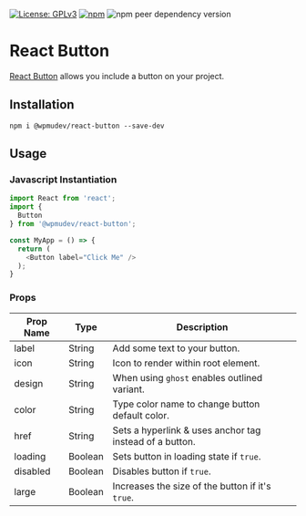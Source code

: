 [![License: GPLv3](https://img.shields.io/badge/License-GPL%20v3-blue.svg?color=green)](http://www.gnu.org/licenses/gpl-3.0)
[![npm](https://img.shields.io/npm/v/@wpmudev/react-button)](https://www.npmjs.com/package/@wpmudev/react-button)
![npm peer dependency version](https://img.shields.io/npm/dependency-version/@wpmudev/react-button/peer/react)

# React Button
[React Button](https://wpmudev.github.io/shared-ui-react/?path=/story/components-button--primary) allows you include a button on your project.

## Installation

```
npm i @wpmudev/react-button --save-dev
```

## Usage

### Javascript Instantiation

```js
import React from 'react';
import {
  Button
} from '@wpmudev/react-button';

const MyApp = () => {
  return (
    <Button label="Click Me" />
  );
}
```

### Props

Prop Name | Type | Description
--- | --- | ---
label | String | Add some text to your button.
icon | String | Icon to render within root element.
design | String | When using `ghost` enables outlined variant.
color | String | Type color name to change button default color.
href | String | Sets a hyperlink & uses anchor tag instead of a button.
loading | Boolean | Sets button in loading state if `true`.
disabled | Boolean | Disables button if `true`.
large | Boolean | Increases the size of the button if it's `true`.